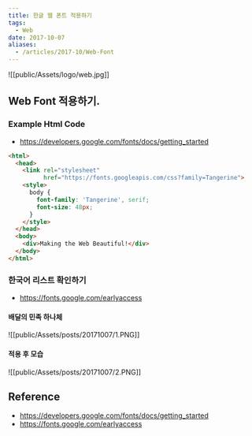 ```yaml
---
title: 한글 웹 폰트 적용하기
tags:
  - Web
date: 2017-10-07
aliases: 
  - /articles/2017-10/Web-Font
---
```


![[public/Assets/logo/web.jpg]]

## Web Font 적용하기.
### Example Html Code
- <https://developers.google.com/fonts/docs/getting_started>

```html
<html>
  <head>
    <link rel="stylesheet"
          href="https://fonts.googleapis.com/css?family=Tangerine">
    <style>
      body {
        font-family: 'Tangerine', serif;
        font-size: 48px;
      }
    </style>
  </head>
  <body>
    <div>Making the Web Beautiful!</div>
  </body>
</html>
```

### 한국어 리스트 확인하기
- <https://fonts.google.com/earlyaccess>

#### 배달의 민족 하나체
![[public/Assets/posts/20171007/1.PNG]]

#### 적용 후 모습
![[public/Assets/posts/20171007/2.PNG]]



## Reference
- <https://developers.google.com/fonts/docs/getting_started>
- <https://fonts.google.com/earlyaccess>
